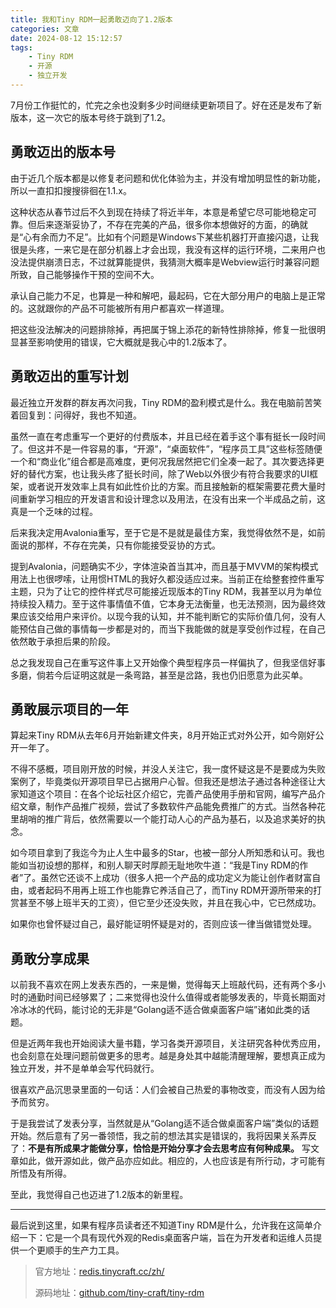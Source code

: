 ```yaml
---
title: 我和Tiny RDM一起勇敢迈向了1.2版本
categories: 文章
date: 2024-08-12 15:12:57
tags:
    - Tiny RDM
    - 开源
    - 独立开发
---
```

7月份工作挺忙的，忙完之余也没剩多少时间继续更新项目了。好在还是发布了新版本，这一次它的版本号终于跳到了1.2。

## 勇敢迈出的版本号

由于近几个版本都是以修复老问题和优化体验为主，并没有增加明显性的新功能，所以一直扣扣搜搜徘徊在1.1.x。

这种状态从春节过后不久到现在持续了将近半年，本意是希望它尽可能地稳定可靠。但后来逐渐妥协了，不存在完美的产品，很多你本想做好的方面，的确就是“心有余而力不足”。比如有个问题是Windows下某些机器打开直接闪退，让我很是头疼，一来它是在部分机器上才会出现，我没有这样的运行环境，二来用户也没法提供崩溃日志，不过就算能提供，我猜测大概率是Webview运行时兼容问题所致，自己能够操作干预的空间不大。

承认自己能力不足，也算是一种和解吧，最起码，它在大部分用户的电脑上是正常的。这就跟你的产品不可能被所有用户都喜欢一样道理。

把这些没法解决的问题排除掉，再把属于锦上添花的新特性排除掉，修复一批很明显甚至影响使用的错误，它大概就是我心中的1.2版本了。

## 勇敢迈出的重写计划

最近独立开发群的群友再次问我，Tiny RDM的盈利模式是什么。我在电脑前苦笑着回复到：问得好，我也不知道。

虽然一直在考虑重写一个更好的付费版本，并且已经在着手这个事有挺长一段时间了。但这并不是一件容易的事，“开源”，“桌面软件”，“程序员工具”这些标签随便一个和“商业化”组合都是高难度，更何况我居然把它们全凑一起了。其次要选择更好的替代方案，也让我头疼了挺长时间，除了Web以外很少有符合我要求的UI框架，或者说开发效率上具有如此性价比的方案。而且接触新的框架需要花费大量时间重新学习相应的开发语言和设计理念以及用法，在没有出来一个半成品之前，这真是一个乏味的过程。

后来我决定用Avalonia重写，至于它是不是就是最佳方案，我觉得依然不是，如前面说的那样，不存在完美，只有你能接受妥协的方式。

提到Avalonia，问题确实不少，字体渲染首当其冲，而且基于MVVM的架构模式用法上也很啰嗦，让用惯HTML的我好久都没适应过来。当前正在给整套控件重写主题，只为了让它的控件样式尽可能接近现版本的Tiny RDM，我甚至以月为单位持续投入精力。至于这件事情值不值，它本身无法衡量，也无法预测，因为最终效果应该交给用户来评价。以现今我的认知，并不能判断它的实际价值几何，没有人能预估自己做的事情每一步都是对的，而当下我能做的就是享受创作过程，在自己依然敢于承担后果的阶段。

总之我发现自己在重写这件事上又开始像个典型程序员一样偏执了，但我坚信好事多磨，倘若今后证明这就是一条弯路，甚至是岔路，我也仍旧愿意为此买单。

## 勇敢展示项目的一年

算起来Tiny RDM从去年6月开始新建文件夹，8月开始正式对外公开，如今刚好公开一年了。

不得不感概，项目刚开放的时候，并没人关注它，我一度怀疑这是不是要成为失败案例了，毕竟类似开源项目早已占据用户心智。但我还是想法子通过各种途径让大家知道这个项目：在各个论坛社区介绍它，完善产品使用手册和官网，编写产品介绍文章，制作产品推广视频，尝试了多数软件产品能免费推广的方式。当然各种花里胡哨的推广背后，依然需要以一个能打动人心的产品为基石，以及追求美好的执念。

如今项目拿到了我迄今为止人生中最多的Star，也被一部分人所知悉和认可。我也能如当初设想的那样，和别人聊天时厚颜无耻地吹牛道：“我是Tiny RDM的作者”了。虽然它还谈不上成功（很多人把一个产品的成功定义为能让创作者财富自由，或者起码不用再上班工作也能靠它养活自己了，而Tiny RDM开源所带来的打赏甚至不够上班半天的工资），但它至少还没失败，并且在我心中，它已然成功。

如果你也曾怀疑过自己，最好能证明怀疑是对的，否则应该一律当做错觉处理。

## 勇敢分享成果

以前我不喜欢在网上发表东西的，一来是懒，觉得每天上班敲代码，还有两个多小时的通勤时间已经够累了；二来觉得也没什么值得或者能够发表的，毕竟长期面对冷冰冰的代码，能讨论的无非是“Golang适不适合做桌面客户端”诸如此类的话题。

但是近两年我也开始阅读大量书籍，学习各类开源项目，关注研究各种优秀应用，也会刻意在处理问题前做更多的思考。越是身处其中越能清醒理解，要想真正成为独立开发，并不是单单会写代码就行。

很喜欢产品沉思录里面的一句话：人们会被自己热爱的事物改变，而没有人因为给予而贫穷。

于是我尝试了发表分享，当然就是从“Golang适不适合做桌面客户端”类似的话题开始。然后意有了另一番领悟，我之前的想法其实是错误的，我将因果关系弄反了：**不是有所成果才能做分享，恰恰是开始分享才会去思考应有何种成果。** 写文章如此，做开源如此，做产品亦应如此。相应的，人也应该是有所行动，才可能有所悟及有所得。

至此，我觉得自己也迈进了1.2版本的新里程。

---
最后说到这里，如果有程序员读者还不知道Tiny RDM是什么，允许我在这简单介绍一下：它是一个具有现代外观的Redis桌面客户端，旨在为开发者和运维人员提供一个更顺手的生产力工具。

> 官方地址：[redis.tinycraft.cc/zh/](https://redis.tinycraft.cc/zh/)
> 
> 源码地址：[github.com/tiny-craft/tiny-rdm](https://github.com/tiny-craft/tiny-rdm)
